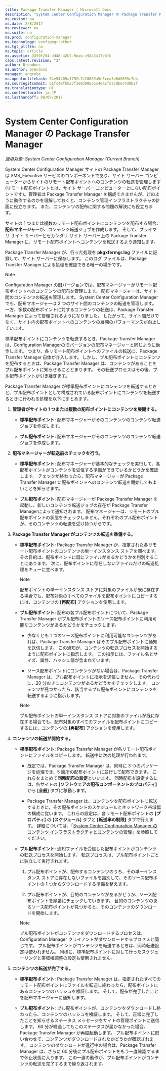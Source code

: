 ```yaml
---
title: Package Transfer Manager | Microsoft Docs
description: "System Center Configuration Manager の Package Transfer Manager がサイト サーバーからリモート配布ポイントにコンテンツを転送する方法を説明します。"
ms.custom: na
ms.date: 2/8/2017
ms.reviewer: na
ms.suite: na
ms.prod: configuration-manager
ms.technology: configmgr-other
ms.tgt_pltfrm: na
ms.topic: article
ms.assetid: 3359f254-dd48-42b7-9eab-c92a3417e3fb
caps.latest.revision: "3"
author: Brenduns
ms.author: brenduns
manager: angrobe
ms.openlocfilehash: 54e54409a1792c7e28620a5e3cea3e8d8695c7d4
ms.sourcegitcommit: 51fc48fb023f1e8d995c6c4eacfda7dbec4d0b2f
ms.translationtype: HT
ms.contentlocale: ja-JP
ms.lasthandoff: 08/07/2017
---
```

# <a name="package-transfer-manager-in-system-center-configuration-manager"></a>System Center Configuration Manager の Package Transfer Manager

*適用対象: System Center Configuration Manager (Current Branch)*

System Center Configuration Manager サイトの Package Transfer Manager は SMS_Executive サービスのコンポーネントであり、サイト サーバー コンピューターからサイトのリモート配布ポイントへのコンテンツの転送を管理します (リモート配布ポイントとは、サイト サーバー コンピューター上にない配布ポイントです)。管理者は Package Transfer Manager を構成できませんが、どのように動作するのかを理解しておくと、コンテンツ管理インフラストラクチャの計画に役立ちます。 また、コンテンツの配布に関する問題の解決にも役立ちます。


サイトの 1 つまたは複数のリモート配布ポイントにコンテンツを配布する場合、**配布マネージャー**が、コンテンツ転送ジョブを作成します。 そして、プライマリ サイト サーバーとセカンダリ サイト サーバー上の Package Transfer Manager に、リモート配布ポイントへコンテンツを転送するよう通知します。

 Package Transfer Manager が、行った処理を **pkgxfermgr.log** ファイルに記録して、サイト サーバーに保存します。 このログ ファイルは、Package Transfer Manager による処理を確認できる唯一の場所です。  

> [!NOTE]  
>  Configuration Manager の旧バージョンでは、配布マネージャーがリモート配布ポイントへのコンテンツの配布を管理します。 配布マネージャーは、サイト間のコンテンツの転送も管理します。 System Center Configuration Manager でも、配布マネージャーは 2 つのサイト間のコンテンツの転送を管理します。 一方、多数の配布ポイントに対するコンテンツの転送は、Package Transfer Manager によって管理されるようになりました。 したがって、サイト間だけでなく、サイト内の配布ポイントへのコンテンツの展開のパフォーマンスが向上しています。  

標準配布ポイントにコンテンツを転送するとき、Package Transfer Manager は、Configuration Managerの旧バージョンの配布マネージャーと同じように動作します。 つまり、各リモート配布ポイントへのファイルの転送に、Package Transfer Manager 自体が介入します。 しかし、プル配布ポイントにコンテンツを配布するときは、Package Transfer Manager は、コンテンツがあることをプル配布ポイントに知らせるにとどまります。 その転送プロセスはその後、プル配布ポイントが引き継ぎます。  

Package Transfer Manager が標準配布ポイントにコンテンツを転送するときと、プル配布ポイントとして構成されている配布ポイントにコンテンツを転送するときに行われる処理を以下にまとめます。
1.  **管理者がサイトの 1 つまたは複数の配布ポイントにコンテンツを展開する。**  

    -   **標準配布ポイント:** 配布マネージャーがそのコンテンツのコンテンツ転送ジョブを作成します。  

    -   **プル配布ポイント:** 配布マネージャーがそのコンテンツのコンテンツ転送ジョブを作成します。  

2.  **配布マネージャーが転送前のチェックを行う。**  

    -   **標準配布ポイント:** 配布マネージャーが基本的なチェックを実行して、各配布ポイントがコンテンツを受信する準備ができているかどうかを確認します。 チェックが終わったら、配布マネージャーが Package Transfer Manager に配布ポイントへのコンテンツ転送を開始してもよいことを知らせます。  

    -   **プル配布ポイント:** 配布マネージャーが Package Transfer Manager を起動し、新しいコンテンツ転送ジョブの存在が Package Transfer Managerによって通知されます。 配布マネージャーは、リモートのプル配布ポイントの状態をチェックしません。それぞれのプル配布ポイントが、そのコンテンツの転送を受け持つからです。  

3.  **Package Transfer Manager がコンテンツの転送を準備する。**  

    -   **標準配布ポイント:** Package Transfer Manager が、指定された各リモート配布ポイントのコンテンツの単一インスタンス ストアを調べます。 その目的は、配布ポイントに既にファイルがあるかどうかを判別することにあります。 次に、配布ポイントに存在しないファイルだけの転送処理をキューに並べます。  

        > [!NOTE]  
        >  配布ポイントの単一インスタンス ストアに対象のファイルが既に存在する場合でも、配布対象のすべてのファイルを配布ポイントにコピーするには、コンテンツの **[再配布]** アクションを使用します。  

    -   **プル配布ポイント:** 配布の各プル配布ポイントについて、Package Transfer Manager がプル配布ポイントのソース配布ポイントに利用可能なコンテンツがあるかどうかをチェックします。  

        -   少なくとも 1 つのソース配布ポイントに利用可能なコンテンツがあれば、Package Transfer Manager はそのプル配布ポイントに通知を送信します。 この通知が、コンテンツの転送プロセスを開始するように配布ポイントに指示します。 この指示には、ファイル名とサイズ、属性、ハッシュ値が含まれています。  

        -   ソース配布ポイントにコンテンツがない場合は、Package Transfer Manager は、プル配布ポイントに指示を送信しません。 その代わりに、20 分おきにコンテンツがあるかどうかをチェックします。 コンテンツが見つかったら、該当するプル配布ポイントにコンテンツを転送するように指示します。  

        > [!NOTE]  
        >  プル配布ポイントの単一インスタンス ストアに対象のファイルが既に存在する場合でも、配布対象のすべてのファイルを配布ポイントにコピーするには、コンテンツの **[再配布]** アクションを使用します。  

4.  **コンテンツの転送が開始する。**  

    -   **標準配布ポイント:** Package Transfer Manager が各リモート配布ポイントにファイルをコピーします。 転送中に次の処理が行われます。  

        -   既定では、Package Transfer Manager は、同時に 3 つのパッケージを処理でき、5 箇所の配布ポイントに並行して配布できます。 これらをまとめて**同時配布の設定**といいます。 同時配布を設定するには、各サイトの **[ソフトウェアの配布コンポーネントのプロパティ]** から **[全般]** タブに移動します。  

        -   Package Transfer Manager は、コンテンツを配布ポイントに転送するときに、その配布ポイントのスケジュールとネットワーク帯域幅の構成に従います。 これらの設定は、各リモート配布ポイントの **[プロパティ]** の **[スケジュール]** タブと **[転送率の制限]** タブで行えます。 詳細については、「[System Center Configuration Manager のコンテンツ インフラストラクチャとコンテンツの管理](../../../core/servers/deploy/configure/manage-content-and-content-infrastructure.md)」を参照してください。  

    -   **プル配布ポイント:** 通知ファイルを受信した配布ポイントがコンテンツの転送プロセスを開始します。 転送プロセスは、プル配布ポイントごとに独立して実行されます。  

        1.   プル配布ポイントが、配布するコンテンツのうち、その単一インスタンス ストアに存在しないファイルを識別して、そのソース配布ポイントの 1 つからダウンロードする準備を整えます。  

        2.   プル配布ポイントが、目的のコンテンツがあるかどうか、ソース配布ポイントを順番にチェックしていきます。 目的のコンテンツのあるソース配布ポイントが見つかると、そのコンテンツのダウンロードを開始します。  

        > [!NOTE]  
        >  プル配布ポイントがコンテンツをダウンロードするプロセスは、Configuration Manager クライアントがダウンロードするプロセスと同じです。 プル配布ポイントがコンテンツを転送するときは、同時転送設定は使われません。 同様に、標準配布ポイントに対して行ったスケジューリングと帯域幅調整の設定も使用されません。  

5.  **コンテンツの転送が完了する。**  

    -   **標準配布ポイント:** Package Transfer Manager は、指定されたすべてのリモート配布ポイントにファイルを転送し終わったら、配布ポイントにあるコンテンツのハッシュを検証します。 そして、配布が完了したことを配布マネージャーに通知します。  

    -   **プル配布ポイント:** プル配布ポイントが、コンテンツをダウンロードし終わったら、コンテンツのハッシュを検証します。 そして、正常に完了したことを知らせるステータス メッセージをサイトの管理ポイントに送信します。 60 分が経過してもこのステータスが届かなかった場合、Package Transfer Manager が再度起動します。 プル配布ポイントに問い合わせて、コンテンツがダウンロードされたかどうかが確認されます。 コンテンツのダウンロードが進行中の場合は、Package Transfer Manager は、さらに 60 分後にプル配布ポイントをもう一度確認するまで休止状態に入ります。 この一連の動作が、プル配布ポイントがコンテンツの転送を完了するまで繰り返されます。  
